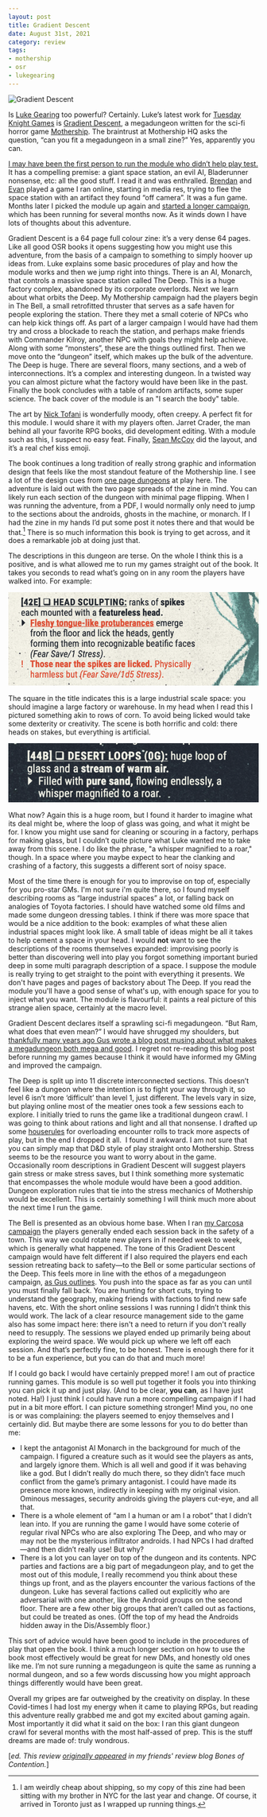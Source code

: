 ```yaml
---
layout: post
title: Gradient Descent
date: August 31st, 2021
category: review
tags:
- mothership
- osr
- lukegearing
---
```


![Gradient Descent](/assets/img/gradient-descent-title.png)

Is [Luke Gearing][1] too powerful? Certainly. Luke’s latest work for [Tuesday Knight Games][2] is [Gradient Descent][3], a megadungeon written for the sci-fi horror game [Mothership][4]. The braintrust at Mothership HQ asks the question, “can you fit a megadungeon in a small zine?” Yes, apparently you can.

[I may have been the first person to run the module who didn’t help play test.][5] It has a compelling premise: a giant space station, an evil AI, Bladerunner nonsense, etc: all the good stuff. I read it and was enthralled. [Brendan][6] and [Evan][7] played a game I ran online, starting in media res, trying to flee the space station with an artifact they found “off camera”. It was a fun game. Months later I picked the module up again and [started a longer campaign][8], which has been running for several months now. As it winds down I have lots of thoughts about this adventure.

Gradient Descent is a 64 page full colour zine: it’s a very dense 64 pages. Like all good OSR books it opens suggesting how you might use this adventure, from the basis of a campaign to something to simply hoover up ideas from. Luke explains some basic procedures of play and how the module works and then we jump right into things. There is an AI, Monarch, that controls a massive space station called The Deep. This is a huge factory complex, abandoned by its corporate overlords. Next we learn about what orbits the Deep. My Mothership campaign had the players begin in The Bell, a small retrofitted thruster that serves as a safe haven for people exploring the station. There they met a small coterie of NPCs who can help kick things off. As part of a larger campaign I would have had them try and cross a blockade to reach the station, and perhaps make friends with Commander Kilroy, another NPC with goals they might help achieve. Along with some “monsters”, these are the things outlined first. Then we move onto the “dungeon” itself, which makes up the bulk of the adventure. The Deep is huge. There are several floors, many sections, and a web of interconnections. It’s a complex and interesting dungeon. In a twisted way you can almost picture what the factory would have been like in the past. Finally the book concludes with a table of random artifacts, some super science. The back cover of the module is an "I search the body" table.

The art by [Nick Tofani][9] is wonderfully moody, often creepy. A perfect fit for this module. I would share it with my players often. Jarret Crader, the man behind all your favorite RPG books, did development editing. With a module such as this, I suspect no easy feat. Finally, [Sean McCoy][10] did the layout, and it’s a real chef kiss emoji.

The book continues a long tradition of really strong graphic and information design that feels like the most standout feature of the Mothership line. I see a lot of the design cues from [one page dungeons][11] at play here. The adventure is laid out with the two page spreads of the zine in mind. You can likely run each section of the dungeon with minimal page flipping. When I was running the adventure, from a PDF, I would normally only need to jump to the sections about the androids, ghosts in the machine, or monarch. If I had the zine in my hands I’d put some post it notes there and that would be that.[^1] There is so much information this book is trying to get across, and it does a remarkable job at doing just that.

The descriptions in this dungeon are terse. On the whole I think this is a positive, and is what allowed me to run my games straight out of the book. It takes you seconds to read what’s going on in any room the players have walked into. For example:

![Gradient Descent Room 1](/assets/img/gradient-descent-room-1.png)

The square in the title indicates this is a large industrial scale space: you should imagine a large factory or warehouse. In my head when I read this I pictured something akin to rows of corn. To avoid being licked would take some dexterity or creativity. The scene is both horrific and cold: there heads on stakes, but everything is artificial.

![Gradient Descent Room 2](/assets/img/gradient-descent-room-2.png)

What now? Again this is a huge room, but I found it harder to imagine what its deal might be, where the loop of glass was going, and what it might be for. I know you might use sand for cleaning or scouring in a factory, perhaps for making glass, but I couldn’t quite picture what Luke wanted me to take away from this scene. I do like the phrase, "a whisper magnified to a roar," though. In a space where you maybe expect to hear the clanking and crashing of a factory, this suggests a different sort of noisy space.

Most of the time there is enough for you to improvise on top of, especially for you pro-star GMs. I'm not sure i'm quite there, so I found myself describing rooms as “large industrial spaces” a lot, or falling back on analogies of Toyota factories. I should have watched some old films and made some dungeon dressing tables. I think if there was more space that would be a nice addition to the book: examples of what these alien industrial spaces might look like. A small table of ideas might be all it takes to help cement a space in your head. I would **not** want to see the descriptions of the rooms themselves expanded: improvising poorly is better than discovering well into play you forgot something important buried deep in some multi paragraph description of a space. I suppose the module is really trying to get straight to the point with everything it presents. We don't have pages and pages of backstory about The Deep. If you read the module you'll have a good sense of what's up, with enough space for you to inject what you want. The module is flavourful: it paints a real picture of this strange alien space, certainly at the macro level.

Gradient Descent declares itself a sprawling sci-fi megadungeon. “But Ram, what does that even mean?” I would have shrugged my shoulders, but [thankfully many years ago Gus wrote a blog post musing about what makes a megadungeon both mega and good][12]. I regret not re-reading this blog post before running my games because I think it would have informed my GMing and improved the campaign.

The Deep is split up into 11 discrete interconnected sections. This doesn’t feel like a dungeon where the intention is to fight your way through it, so level 6 isn’t more ‘difficult’ than level 1, just different. The levels vary in size, but playing online most of the meatier ones took a few sessions each to explore. I initially tried to runs the game like a traditional dungeon crawl. I was going to think about rations and light and all that nonsense. I drafted up some [houserules][13] for overloading encounter rolls to track more aspects of play, but in the end I dropped it all.  I found it awkward. I am not sure that you can simply map that D&amp;D style of play straight onto Mothership. Stress seems to be the resource you want to worry about in the game. Occasionally room descriptions in Gradient Descent will suggest players gain stress or make stress saves, but I think something more systematic that encompasses the whole module would have been a good addition. Dungeon exploration rules that tie into the stress mechanics of Mothership would be excellent. This is certainly something I will think much more about the next time I run the game.

The Bell is presented as an obvious home base. When I ran [my Carcosa campaign][14] the players generally ended each session back in the safety of a town. This way we could rotate new players in if needed week to week, which is generally what happened. The tone of this Gradient Descent campaign would have felt different if I also required the players end each session retreating back to safety—to the Bell or some particular sections of the Deep. This feels more in line with the ethos of a megadungeon campaign, [as Gus outlines][12]. You push into the space as far as you can until you must finally fall back. You are hunting for short cuts, trying to understand the geography, making friends with factions to find new safe havens, etc. With the short online sessions I was running I didn’t think this would work. The lack of a clear resource management side to the game also has some impact here: there isn't a need to return if you don't really need to resupply. The sessions we played ended up primarily being about exploring the weird space. We would pick up where we left off each session. And that’s perfectly fine, to be honest. There is enough there for it to be a fun experience, but you can do that and much more!

If I could go back I would have certainly prepped more! I am out of practice running games. This module is so well put together it fools you into thinking you can pick it up and just play. (And to be clear, **you can**, as I have just noted. Ha!) I just think I could have run a more compelling campaign if I had put in a bit more effort. I can picture something stronger! Mind you, no one is or was complaining: the players seemed to enjoy themselves and I certainly did. But maybe there are some lessons for you to do better than me:

* I kept the antagonist AI Monarch in the background for much of the campaign. I figured a creature such as it would see the players as ants, and largely ignore them. Which is all well and good if it was behaving like a god. But I didn’t really do much there, so they didn’t face much conflict from the game’s primary antagonist. I could have made its presence more known, indirectly in keeping with my original vision. Ominous messages, security androids giving the players cut-eye, and all that.
* There is a whole element of “am I a human or am I a robot” that I didn’t lean into. If you are running the game I would have some coterie of regular rival NPCs who are also exploring The Deep, and who may or may not be the mysterious infiltrator androids. I had NPCs I had drafted—and then didn’t really use! But why?
* There is a lot you can layer on top of the dungeon and its contents. NPC parties and factions are a big part of megadungeon play, and to get the most out of this module, I really recommend you think about these things up front, and as the players encounter the various factions of the dungeon. Luke has several factions called out explicitly who are adversarial with one another, like the Android groups on the second floor. There are a few other big groups that aren’t called out as factions, but could be treated as ones. (Off the top of my head the Androids hidden away in the Dis/Assembly floor.)


This sort of advice would have been good to include in the procedures of play that open the book. I think a much longer section on how to use the book most effectively would be great for new DMs, and honestly old ones like me. I’m not sure running a megadungeon is quite the same as running a normal dungeon, and so a few words discussing how you might approach things differently would have been great.

Overall my gripes are far outweighed by the creativity on display. In these Covid-times I had lost my energy when it came to playing RPGs, but reading this adventure really grabbed me and got my excited about gaming again. Most importantly it did what it said on the box: I ran this giant dungeon crawl for several months with the most half-assed of prep. This is the stuff dreams are made of: truly wondrous.

[_ed. This review [originally appeared][15] in my friends' review blog Bones of Contention._]

[^1]: I am weirdly cheap about shipping, so my copy of this zine had been sitting with my brother in NYC for the last year and change. Of course, it arrived in Toronto just as I wrapped up running things.

[1]: https://lukegearing.blot.im/
[2]: https://www.tuesdayknightgames.com/
[3]: https://www.mothershiprpg.com/gradient-descent
[4]: https://www.mothershiprpg.com/
[5]: https://twitter.com/SaveVsTPK/status/1315857579927535616
[6]: http://www.necropraxis.com/
[7]: http://gamepieces.blogspot.com/
[8]: https://save.vs.totalpartykill.ca/momship/
[9]: https://www.nickeldoodle.com/
[10]: https://www.failuretolerated.com/
[11]: https://alldeadgenerations.blogspot.com/2020/09/one-page-dungeon-design.html
[12]: https://dungeonofsigns.blogspot.com/2012/09/megadungeon-thoughts.html
[13]: https://save.vs.totalpartykill.ca/momship/houserules/
[14]: https://save.vs.totalpartykill.ca/masters-of-carcosa/
[15]: https://bonesofcontention.blogspot.com/2021/08/trespasses-gradient-descent.html
